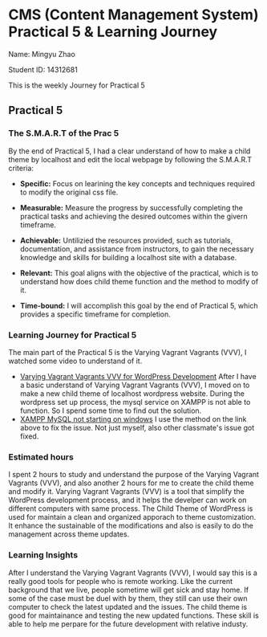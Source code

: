 # CMS (Content Management System) Practical 5 & Learning Journey
Name: Mingyu Zhao

Student ID: 14312681

This is the weekly Journey for Practical 5

## Practical 5
### The S.M.A.R.T of the Prac 5
By the end of Practical 5, I had a clear understand of how to make a child theme by localhost and edit the local webpage by following the S.M.A.R.T criteria:

* **Specific:** Focus on learining the key concepts and techniques required to modify the original css file.

* **Measurable:** Measure the progress by successfully completing the practical tasks and achieving the desired outcomes within the givern timeframe.
  
* **Achievable:** Untilizied the resources provided, such as tutorials, documentation, and assistance from instructors, to gain the necessary knowledge and skills for building a localhost site with a database.
  
* **Relevant:**  This goal aligns with the objective of the practical, which is to understand how does child theme function and the method to modify of it.

* **Time-bound:** I will accomplish this goal by the end of Practical 5, which provides a specific timeframe for completion.


### Learning Journey for Practical 5
The main part of the Practical 5 is the Varying Vagrant Vagrants (VVV), I watched some video to understand of it.
* [Varying Vagrant Vagrants VVV for WordPress Development](https://youtu.be/w4yQ_4Btu_g?si=WY7i9ase-Pm2z7MX)
After I have a basic understand of Varying Vagrant Vagrants (VVV), I moved on to make a new child theme of localhost wordpress website.
During the wordpress set up process, the mysql service on XAMPP is not able to function. So I spend some time to find out the solution.
* [XAMPP MySQL not starting on windows](https://blog.terresquall.com/2022/08/xampp-mysql-not-starting-on-windows/)
I use the method on the link above to fix the issue. Not just myself, also other classmate's issue got fixed.

### Estimated hours
I spent 2 hours to study and understand the purpose of the Varying Vagrant Vagrants (VVV), and also another 2 hours for me to create the child theme and modify it.
Varying Vagrant Vagrants (VVV) is a tool that simplify the WordPress development process, and it helps the develper can work on different computers with same process. 
The Child Theme of WordPress is used for maintain a clean and organized apporach to theme customization. It enhance the sustainable of the modifications and also is easily to do the management across theme updates.

### Learning Insights
After I understand the Varying Vagrant Vagrants (VVV), I would say this is a really good tools for people who is remote working. Like the current background that we live, people sometime will get sick and stay home. If some of the case must be duel with by them, they still can use their own computer to check the latest updated and the issues. 
The child theme is good for maintainance and testing the new updated functions.
These skill is able to help me perpare for the future development with relative industy.
